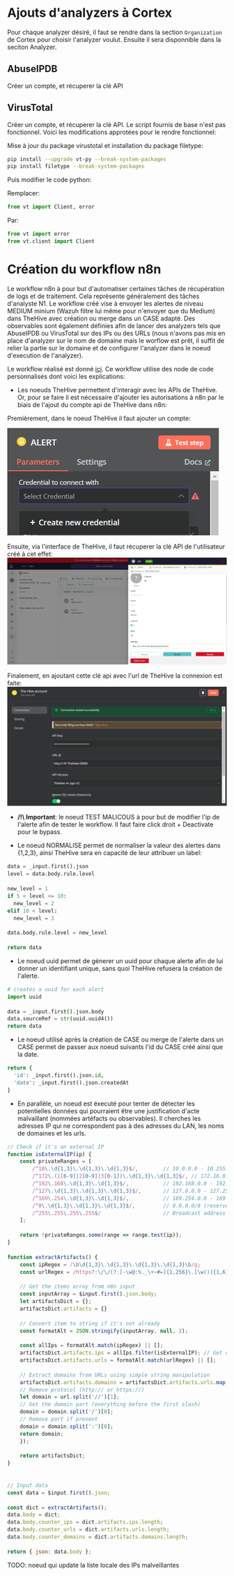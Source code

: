 # Ajouts d'analyzers à Cortex
Pour chaque analyzer désiré, il faut se rendre dans la section `Organization` de Cortex pour choisir l'analyzer voulut. Ensuite il sera disponnible dans la seciton Analyzer.

## AbuseIPDB
Créer un compte, et récuperer la clé API

## VirusTotal
Créer un compte, et récuperer la clé API. Le script fournis de base n'est pas fonctionnel. Voici les modifications approtées pour le rendre fonctionnel:

Mise à jour du package virustotal et installation du package filetype:
```bash
pip install --upgrade vt-py --break-system-packages
pip install filetype --break-system-packages
```

Puis modifier le code python:

Remplacer:
```python
from vt import Client, error
```

Par:
```python
from vt import error
from vt.client import Client
```


# Création du workflow n8n  

Le workflow n8n à pour but d'automatiser certaines tâches de récupération de logs et de traitement. Cela représente généralement des tâches d'analyste N1. Le workflow créé vise à envoyer les alertes de niveau MEDIUM minium (Wazuh filtre lui même pour n'envoyer que du Medium) dans TheHive avec création ou merge dans un CASE adapté. Des observables sont également définies afin de lancer des analyzers tels que AbuseIPDB ou VirusTotal sur des IPs ou des URLs (nous n'avons pas mis en place d'analyzer sur le nom de domaine mais le worflow est prêt, il suffit de relier la partie sur le domaine et de configurer l'analyzer dans le noeud d'execution de l'analyzer).

Le workflow réalisé est donné [ici](./INSOC.json). Ce workflow utilise des node de code personnalisés dont voici les explications:

- Les noeuds TheHive permettent d'interagir avec les APIs de TheHive. Or, pour se faire il est nécessaire d'ajouter les autorisations à n8n par le biais de l'ajout du compte api de TheHive dans n8n:

Premièrement, dans le noeud TheHive il faut ajouter un compte:

![new-cred](images/new-cred.png)

Ensuite, via l'interface de TheHive, il faut récuperer la clé API de l'utilisateur créé à cet effet:
![api-key](images/api-key.png)

Finalement, en ajoutant cette clé api avec l'url de TheHive la connexion est faite:
![save-cred](images/save-cred.png)


- **/!\ Important**: le noeud TEST MALICOUS  à pour but de modifier l'ip de l'alerte afin de tester le workflow. Il faut faire click droit + Deactivate pour le bypass.

- Le noeud NORMALISE permet de normaliser la valeur des alertes dans {1,2,3}, ainsi TheHive sera en capacité de leur attribuer un label:
```python	
data = _input.first().json
level = data.body.rule.level

new_level = 1
if 5 < level <= 10:
  new_level = 2
elif 10 < level:
  new_level = 3

data.body.rule.level = new_level

return data
```

- Le noeud uuid permet de génerer un uuid pour chaque alerte afin de lui donner un identifiant unique, sans quoi TheHive refusera la création de l'alerte.
```python
# creates a uuid for each alert
import uuid

data = _input.first().json.body
data.sourceRef = str(uuid.uuid4())
return data
```

- Le noeud utilisé après la création de CASE ou merge de l'alerte dans un CASE permet de passer aux noeud suivants l'id du CASE créé ainsi que la date.
```python
return {
  'id': _input.first().json.id,
  'date': _input.first().json.createdAt
}
```

- En parallèle, un noeud est éxecuté pour tenter de détecter les potentielles données qui pourraient être une justification d'acte malvaillant (nommées artéfacts ou observables). Il cherches les adresses IP qui ne correspondent pas à des adresses du LAN, les noms de domaines et les urls.
```javascript
// Check if it's an external IP
function isExternalIP(ip) {
    const privateRanges = [
        /^10\.\d{1,3}\.\d{1,3}\.\d{1,3}$/,        // 10.0.0.0 - 10.255.255.255
        /^172\.(1[6-9]|2[0-9]|3[0-1])\.\d{1,3}\.\d{1,3}$/, // 172.16.0.0 - 172.31.255.255
        /^192\.168\.\d{1,3}\.\d{1,3}$/,           // 192.168.0.0 - 192.168.255.255
        /^127\.\d{1,3}\.\d{1,3}\.\d{1,3}$/,       // 127.0.0.0 - 127.255.255.255 (loopback)
        /^169\.254\.\d{1,3}\.\d{1,3}$/,           // 169.254.0.0 - 169.254.255.255 (link-local)
        /^0\.\d{1,3}\.\d{1,3}\.\d{1,3}$/,         // 0.0.0.0/8 (reserved)
        /^255\.255\.255\.255$/                    // Broadcast address
    ];

    return !privateRanges.some(range => range.test(ip));
}

function extractArtifacts() {
    const ipRegex = /\b\d{1,3}\.\d{1,3}\.\d{1,3}\.\d{1,3}\b/g;
    const urlRegex = /https?:\/\/(?:[-\w@:%._\+~#=]{1,256}\.[\w()]{1,6}\b(?:[-\w()@:%_\+.~#?&\/=]*))/g

    // Get the items array from n8n input
    const inputArray = $input.first().json.body;
    let artifactsDict = {};
    artifactsDict.artifacts = {}

    // Convert item to string if it's not already
    const formatAlt = JSON.stringify(inputArray, null, 2);

    const allIps = formatAlt.match(ipRegex) || [];
    artifactsDict.artifacts.ips = allIps.filter(isExternalIP); // Get only external IPs
    artifactsDict.artifacts.urls = formatAlt.match(urlRegex) || [];

    // Extract domains from URLs using simple string manipulation
    artifactsDict.artifacts.domains = artifactsDict.artifacts.urls.map(url => {
    // Remove protocol (http:// or https://)
    let domain = url.split('//')[1];
    // Get the domain part (everything before the first slash)
    domain = domain.split('/')[0];
    // Remove port if present
    domain = domain.split(':')[0];
    return domain;
    });

    return artifactsDict;
}


// Input data
const data = $input.first().json;

const dict = extractArtifacts();
data.body = dict;
data.body.counter_ips = dict.artifacts.ips.length;
data.body.counter_urls = dict.artifacts.urls.length;
data.body.counter_domains = dict.artifacts.domains.length;

return { json: data.body };
```

TODO: noeud qui update la liste locale des IPs malveillantes